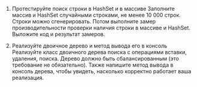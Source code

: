 ﻿1. Протестируйте поиск строки в HashSet и в массиве
Заполните массив и HashSet случайными строками, не менее 10 000 строк. 
Строки можно сгенерировать. Потом выполните замер производительности проверки наличия строки в массиве
и HashSet. Выложите код и результат замеров.

2. Реализуйте двоичное дерево и метод вывода его в консоль
Реализуйте класс двоичного дерева поиска с операциями вставки,
удаления, поиска. Дерево должно быть сбалансированным (это требование не обязательно). 
Также напишите метод вывода в консоль дерева, чтобы увидеть, насколько корректно работает ваша реализация. 

